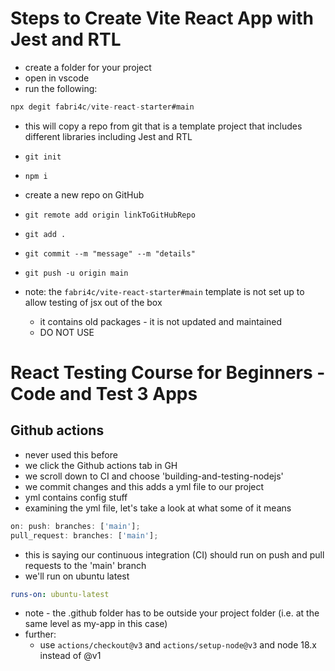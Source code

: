 # Steps to Create Vite React App with Jest and RTL

- create a folder for your project
- open in vscode
- run the following:

```js
npx degit fabri4c/vite-react-starter#main
```

- this will copy a repo from git that is a template project that includes different libraries including Jest and RTL
- `git init`
- `npm i`
- create a new repo on GitHub
- `git remote add origin linkToGitHubRepo`
- `git add .`
- `git commit --m "message" --m "details"`
- `git push -u origin main`

- note: the `fabri4c/vite-react-starter#main` template is not set up to allow testing of jsx out of the box
  - it contains old packages - it is not updated and maintained
  - DO NOT USE

# React Testing Course for Beginners - Code and Test 3 Apps

## Github actions

- never used this before
- we click the Github actions tab in GH
- we scroll down to CI and choose 'building-and-testing-nodejs'
- we commit changes and this adds a yml file to our project
- yml contains config stuff
- examining the yml file, let's take a look at what some of it means

```js
on: push: branches: ['main'];
pull_request: branches: ['main'];
```

- this is saying our continuous integration (CI) should run on push and pull requests to the 'main' branch
- we'll run on ubuntu latest

```yml
runs-on: ubuntu-latest
```

- note - the .github folder has to be outside your project folder (i.e. at the same level as my-app in this case)
- further:
  - use `actions/checkout@v3` and `actions/setup-node@v3` and node 18.x instead of @v1
